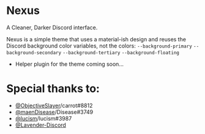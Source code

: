 # Nexus
A Cleaner, Darker Discord interface.


Nexus is a simple theme that uses a material-ish design and reuses the Discord background color variables, not the colors:
`--background-primary`
`--background-secondary`
`--background-tertiary`
`--background-floating`

* Helper plugin for the theme coming soon...

# Special thanks to:
* [@ObjectiveSlayer](https://github.com/ObjectiveSlayer)/carrot#8812
* [@maenDisease](https://github.com/maenDisease)/Disease#3749 
* [@lucism](https://github.com/Iucism)/lucism#3987
* [@Lavender-Discord](https://github.com/Lavender-Discord)

